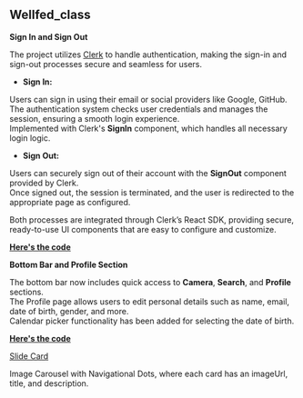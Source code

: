 ## Wellfed_class

<p><strong>Sign In and Sign Out</strong></p>

<p>
  The project utilizes 
  <a href="https://clerk.dev/">Clerk</a> 
  to handle authentication, making the sign-in and sign-out processes secure and seamless for users.
</p>

- <p><strong>Sign In:</strong></p>
<p>
   Users can sign in using their email or social providers like Google, GitHub.<br/>
   The authentication system checks user credentials and manages the session, ensuring a smooth login experience.<br/>
   Implemented with Clerk's <strong>SignIn</strong> component, which handles all necessary login logic.
</p>

- <p><strong>Sign Out:</strong></p>
<p>
   Users can securely sign out of their account with the <strong>SignOut</strong> component provided by Clerk.<br/>
   Once signed out, the session is terminated, and the user is redirected to the appropriate page as configured.
</p>

<p>
  Both processes are integrated through Clerk’s React SDK, providing secure, ready-to-use UI components that are easy to configure and customize.
</p>
<a href="https://github.com/rithvikvelapati/WellFed/tree/feature/clerk-auth" target="_blank"> <strong>Here's the code</strong></a>

<p><strong>Bottom Bar and Profile Section</strong></p>
<p>
  The bottom bar now includes quick access to <strong>Camera</strong>, <strong>Search</strong>, and <strong>Profile</strong> sections.<br/>
  The Profile page allows users to edit personal details such as name, email, date of birth, gender, and more.<br/>
  Calendar picker functionality has been added for selecting the date of birth.<br/>
</p>
<a href="https://github.com/rithvikvelapati/WellFed/tree/feature/bottom-bar" target="_blank"> <strong>Here's the code</strong></a>






<a href="https://github.com/rithvikvelapati/WellFed/blob/main/frontend/wellfed/src/components/ui/SlideCard.tsx" target="_blank"> Slide Card </a> <p> Image Carousel with Navigational Dots, where each card has an imageUrl, title, and description.</p>


